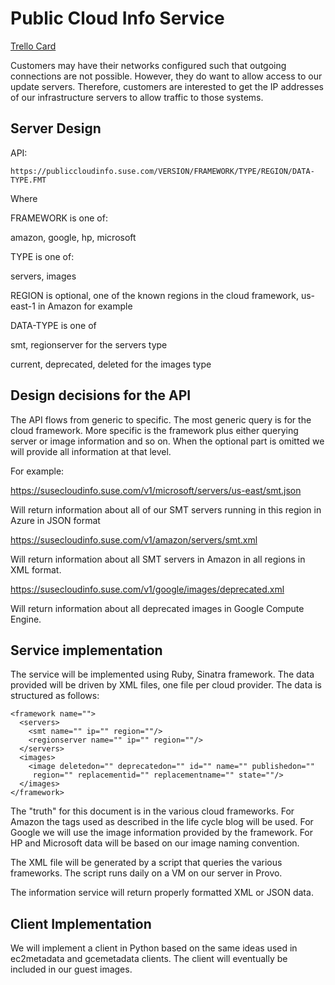 Public Cloud Info Service
=========================

[Trello Card](https://trello.com/c/ZljyZsnv)

Customers may have their networks configured such that outgoing connections are not possible. However, they do want to allow access to our update servers. Therefore, customers are interested to get the IP addresses of our infrastructure servers to allow traffic to those systems.


Server Design
-------------

API:

```
https://publiccloudinfo.suse.com/VERSION/FRAMEWORK/TYPE/REGION/DATA-TYPE.FMT
```

Where

FRAMEWORK is one of:

amazon, google, hp, microsoft

TYPE is one of:

servers, images

REGION is optional, one of the known regions in the cloud framework, us-east-1
in Amazon for example

DATA-TYPE is one of

smt, regionserver for the servers type

current, deprecated, deleted for the images type


Design decisions for the API
----------------------------

The API flows from generic to specific. The most generic query is for the cloud
framework. More specific is the framework plus either querying server or
image information and so on. When the optional part is omitted we will provide
all information at that level.

For example:

https://susecloudinfo.suse.com/v1/microsoft/servers/us-east/smt.json

Will return information about all of our SMT servers running in this region in
Azure in JSON format

https://susecloudinfo.suse.com/v1/amazon/servers/smt.xml

Will return information about all SMT servers in Amazon in all regions in XML
format.

https://susecloudinfo.suse.com/v1/google/images/deprecated.xml

Will return information about all deprecated images in Google Compute Engine.


Service implementation
----------------------

The service will be implemented using Ruby, Sinatra framework. The data
provided will be driven by XML files, one file per cloud provider. The data
is structured as follows:

```
<framework name="">
  <servers>
    <smt name="" ip="" region=""/>
    <regionserver name="" ip="" region=""/>
  </servers>
  <images>
    <image deletedon="" deprecatedon="" id="" name="" publishedon=""
     region="" replacementid="" replacementname="" state=""/>
  </images>
</framework>
```

The "truth" for this document is in the various cloud frameworks. For Amazon
the tags used as described in the life cycle blog will be used. For Google we
will use the image information provided by the framework. For HP and Microsoft
data will be based on our image naming convention.

The XML file will be generated by a script that queries the various frameworks.
The script runs daily on a VM on our server in Provo.

The information service will return properly formatted XML or JSON data.

Client Implementation
---------------------

We will implement a client in Python based on the same ideas used in
ec2metadata and gcemetadata clients. The client will eventually be included in
our guest images.
